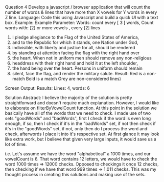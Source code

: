 Question 4
Develop a javascript / browser application that will count the number of words & lines that have
more than X vowels for Y words in every Z line.
Language: Code this using Javascript and build a quick UI with a text box.
Example:
Example Parameter: Words: count every [ 3 ] words, Count words with: [2] or more vowels ,
every [2] lines
1. I pledge allegiance to the Flag of the United States of America,
2. and to the Republic for which it stands, one Nation under God,
3. indivisible, with liberty and justice for all, should be rendered
4. by standing at attention facing the flag with the right hand over
5. the heart. When not in uniform men should remove any non-religious
6. headdress with their right hand and hold it at the left shoulder,
7. the hand being over the heart. Persons in uniform should remain
8. silent, face the flag, and render the military salute.
Result: Red is a non-match
Bold is a match
Grey are non-considered lines)

Screen Output:
Results: Lines: 4, words: 6

Solution Abstract: I believe the majority of the solution is pretty straightforward and doesn't require much explanation.
However, I would like to elaborate on filterByVowelCount function.  At this point in the solution we basically have all of the words 
that we need to check.  I made use of two sets "goodWords" and "badWords", first I check if the word is even long enough, if so, 
then I check if it's in the "badWords" set, if not then check if it's in the "goodWords" set, if not, only then do I process the word and check, 
afterwords I place it into it's respective set. At first glance it may look like extra work, but I believe that given very large inputs, 
it would save us a lot of time.

i.e. Let's assume we have the word "alphabetical" a 1000 times, and our vowelCount is 6. That word contains 12 letters, we would have to
check the word 1000 times => 12000 checks.  Opposed to checkings it once 12 checks, then checking if we have that word 999 times => 1,011 checks.
This was my thought process in creating this solutions and making use of the sets. 